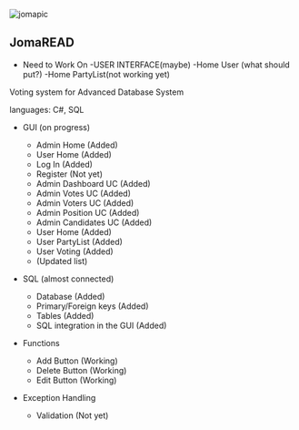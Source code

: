 ![jomapic](https://github.com/user-attachments/assets/1bbe0cab-e2dc-44a5-91c2-d848fd75b77e)

## JomaREAD

* Need to Work On 
-USER INTERFACE(maybe)
-Home User (what should put?)
-Home PartyList(not working yet)

Voting system for Advanced Database System

languages: C#, SQL

* GUI (on progress)
  - Admin Home (Added)
  - User Home (Added)
  - Log In (Added)
  - Register (Not yet)
  - Admin Dashboard UC (Added)
  - Admin Votes UC (Added)
  - Admin Voters UC (Added)
  - Admin Position UC (Added)
  - Admin Candidates UC (Added)
  - User Home (Added)
  - User PartyList (Added)
  - User Voting (Added)
  - (Updated list)

    
* SQL (almost connected)
  - Database (Added)
  - Primary/Foreign keys (Added)
  - Tables (Added)
  - SQL integration in the GUI (Added)

  
* Functions
  - Add Button (Working)
  - Delete Button (Working)
  - Edit Button (Working)


* Exception Handling
  - Validation (Not yet)
  


